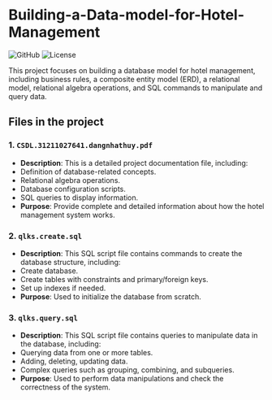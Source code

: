 # Building-a-Data-model-for-Hotel-Management

![GitHub](https://img.shields.io/badge/GitHub-Project-blue)
![License](https://img.shields.io/badge/License-MIT-green)

This project focuses on building a database model for hotel management, including business rules, a composite entity model (ERD), a relational model, relational algebra operations, and SQL commands to manipulate and query data.
## Files in the project

### 1. `CSDL.31211027641.dangnhathuy.pdf`
- **Description**: This is a detailed project documentation file, including:
- Definition of database-related concepts.
- Relational algebra operations.
- Database configuration scripts.
- SQL queries to display information.
- **Purpose**: Provide complete and detailed information about how the hotel management system works.

### 2. `qlks.create.sql`
- **Description**: This SQL script file contains commands to create the database structure, including:
- Create database.
- Create tables with constraints and primary/foreign keys.
- Set up indexes if needed.
- **Purpose**: Used to initialize the database from scratch.

### 3. `qlks.query.sql`
- **Description**: This SQL script file contains queries to manipulate data in the database, including:
- Querying data from one or more tables.
- Adding, deleting, updating data.
- Complex queries such as grouping, combining, and subqueries.
- **Purpose**: Used to perform data manipulations and check the correctness of the system.
